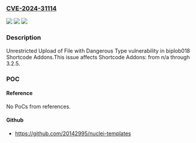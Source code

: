 ### [CVE-2024-31114](https://cve.mitre.org/cgi-bin/cvename.cgi?name=CVE-2024-31114)
![](https://img.shields.io/static/v1?label=Product&message=Shortcode%20Addons&color=blue)
![](https://img.shields.io/static/v1?label=Version&message=n%2Fa%3C%3D%203.2.5%20&color=brighgreen)
![](https://img.shields.io/static/v1?label=Vulnerability&message=CWE-434%20Unrestricted%20Upload%20of%20File%20with%20Dangerous%20Type&color=brighgreen)

### Description

Unrestricted Upload of File with Dangerous Type vulnerability in biplob018 Shortcode Addons.This issue affects Shortcode Addons: from n/a through 3.2.5.

### POC

#### Reference
No PoCs from references.

#### Github
- https://github.com/20142995/nuclei-templates

